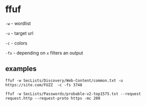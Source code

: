 # ffuf

`-w` - wordlist

`-u` - target url

`-c` - colors

`-fx` - depending on `x` filters an output

## examples
`ffuf -w SecLists/Discovery/Web-Content/common.txt -u https://site.com/FUZZ  -c -fs 3748`

`ffuf -w SecLists/Passwords/probable-v2-top1575.txt --request request.http --request-proto https -mc 200`